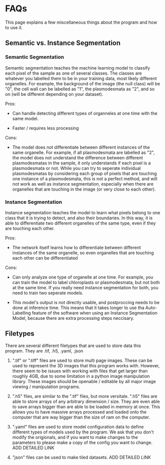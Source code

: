 # FAQs

This page explains a few miscellaneous things about the program and how to use it.

## Semantic vs. Instance Segmentation

### Semantic Segmentation

Semantic segmentation teaches the machine learning model to classify each pixel of the sample as one of several classes. The classes are whatever you labelled them to be in your training data, most likely different organelles. For example, the background of the image (the null class) will be "0", the cell wall can be labelled as "1", the plasmodesmata as "2", and so on (will be different depending on your dataset).

Pros:

- Can handle detecting different types of organneles at one time with the same model.

- Faster / requires less processing

Cons:

- The model does not differentiate between different instances of the same organelle. For example, if all plasmodesmata are labelled as "2", the model does not understand the difference between different plasmodesmatas in the sample, it only understands if each pixel is a plasmodesmata or not. While you can try to seperate individual plasmodesmatas by considering each group of pixels that are touching one instance of a plasmodesmata, this is not a perfect method, and will not work as well as instance segmentation, especially when there are organelles that are touching in the image (or very close to each other).

### Instance Segmentation

Instance segmentation teaches the model to learn what pixels belong to one class that it is trying to detect, and also their boundaries. In this way, it is able to differentiate two different organelles of the same type, even if they are touching each other.

Pros:

- The network itself learns how to differentiate between different instances of the same organelle, so even organelles that are touching each other can be differentiated

Cons:

- Can only analyze one type of organelle at one time. For example, you can train the model to label chloroplasts or plasmodesmata, but not both at the same time. If you really need instance segmentation for both, you need to train two seperate models.

- This model's output is not directly usable, and postproccing needs to be done at inference time. This means that it takes longer to use tha Auto-Labelling feature of the software when using an Instance Segmentation Model, because there are extra processing steps neccisary.

## Filetypes

There are several different filetypes that are used to store data this program. They are .tif, .h5, .yaml, .json

1. ".tif" or ".tiff" files are used to store multi page images. These can be used to represent the 3D images that this program works with. However, there seem to be issues with working with files that get larger than roughly 4GB, due to some limitation in a python image manipulation library. These images should be openable / editable by all major image viewing / manipulation programs.

2. ".h5" files, are similar to the ".tif" files, but more versitale. ".h5" files are able to store arrays of any arbitrary dimension / size. They are even able to save arrays bigger than are able to be loaded in memory at once. This allows you to have massive arrays processed and loaded onto the computer that are way bigger than the size of ram on the computer.

3. ".yaml" files are used to store model configuration data to define different types of models used by the program. We ask that you don't modify the origionals, and if you want to make changes to the parameters to please make a copy of the config you want to change. ADD DETAILED LINK

4. "json" files can be used to make tiled datasets. ADD DETAILED LINK
